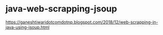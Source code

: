 # java-web-scrapping-jsoup

https://ganeshtiwaridotcomdotnp.blogspot.com/2018/12/web-scrapping-in-java-using-jsoup.html
